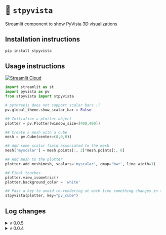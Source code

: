 # 🧊 `stpyvista`

Streamlit component to show PyVista 3D visualizations

## Installation instructions 

```sh
pip install stpyvista
```

## Usage instructions

<a href="https://stpyvista.streamlit.app"><img alt="Streamlit Cloud" src="https://static.streamlit.io/badges/streamlit_badge_black_white.svg"></a>

```python
import streamlit as st
import pyvista as pv
from stpyvista import stpyvista

# pythreejs does not support scalar bars :(
pv.global_theme.show_scalar_bar = False 

## Initialize a plotter object
plotter = pv.Plotter(window_size=[400,400])

## Create a mesh with a cube 
mesh = pv.Cube(center=(0,0,0))

## Add some scalar field associated to the mesh
mesh['myscalar'] = mesh.points[:, 2]*mesh.points[:, 0]

## Add mesh to the plotter
plotter.add_mesh(mesh, scalars='myscalar', cmap='bwr', line_width=1)

## Final touches
plotter.view_isometric()
plotter.background_color = 'white'

## Pass a key to avoid re-rendering at each time something changes in the page
stpyvista(plotter, key="pv_cube")
```

## Log changes

<details>
<summary>
v 0.0.5
</summary>
- Support transparent backgrounds to blend with streamlit's web app theme.
- Add a control to spin along a certain axis the first mesh passed to the plotter.
</details>

<details>
<summary>
v 0.0.4
</summary>
- Pass a key to the stpyvista component to avoid re-rendering at every streamlit interaction
- Using ipywidgets `embed_minimal_html` directly instead of pyvista `export_html`. 
- Update examples as a multipage streamlit app
</details>